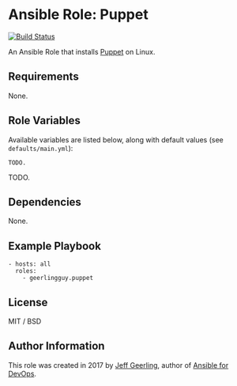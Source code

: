 # Ansible Role: Puppet

[![Build Status](https://travis-ci.org/geerlingguy/ansible-role-puppet.svg?branch=master)](https://travis-ci.org/geerlingguy/ansible-role-puppet)

An Ansible Role that installs [Puppet](https://www.docker.com) on Linux.

## Requirements

None.

## Role Variables

Available variables are listed below, along with default values (see `defaults/main.yml`):

    TODO.

TODO.

## Dependencies

None.

## Example Playbook

    - hosts: all
      roles:
        - geerlingguy.puppet

## License

MIT / BSD

## Author Information

This role was created in 2017 by [Jeff Geerling](https://www.jeffgeerling.com/), author of [Ansible for DevOps](https://www.ansiblefordevops.com/).
